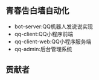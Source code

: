 ## 青春告白墙自动化
- bot-server:QQ机器人发说说实现
- qq-client:QQ小程序前端
- qq-client-web:QQ小程序服务端
- qq-admin:后台管理系统

## 贡献者

<!-- readme: collaborators,contributors -start -->
<!-- readme: collaborators,contributors -end -->
